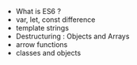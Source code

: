 - What is ES6 ?
- var, let, const difference
- template strings
- Destructuring : Objects and Arrays
- arrow functions
- classes and objects